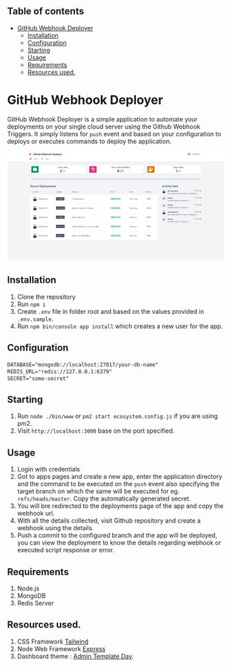 ## Table of contents
- [GitHub Webhook Deployer](#github-webhook-deployer)
  - [Installation](#installation)
  - [Configuration](#configuration)
  - [Starting](#starting)
  - [Usage](#usage)
  - [Requirements](#requirements)
  - [Resources used.](#resources-used)

# GitHub Webhook Deployer

GitHub Webhook Deployer is a simple application to automate your deployments on your single cloud server using the Github Webhook Triggers. It simply listens for `push` event and based on your configuration to deploys or executes commands to deploy the application.

![Dashboard Screenshot](content/screenshot.png)

## Installation
1. Clone the repository
2. Run `npm i`
3. Create `.env` file in folder root and based on the values provided in `.env.sample`.
4. Run `npm bin/console app install` which creates a new user for the app.

## Configuration
```
DATABASE="mongodb://localhost:27017/your-db-name"
REDIS_URL="redis://127.0.0.1:6379"
SECRET="some-secret"
```
## Starting 
1. Run `node ./bin/www` or `pm2 start ecosystem.config.js` if you are using pm2.
2. Visit `http://localhost:3000` base on the port specified.

## Usage
1. Login with credentials
2. Got to apps pages and create a new app, enter the application directory and the command to be executed on the `push` event also specifying the target branch on which the same will be executed for eg. `refs/heads/master`. Copy the automatically generated secret.
3. You will bre redirected to the deployments page of the app and copy the webhook url.
4. With all the details collected, visit Github repository and create a webhook using the details.
5. Push a commit to the configured branch and the app will be deployed, you can view the deployment to know the details regarding webhook or executed script response or error.

## Requirements
1. Node.js
2. MongoDB
3. Redis Server

## Resources used.
1. CSS Framework [Tailwind](https://tailwindcss.com/)
2. Node Web Framework [Express](https://expressjs.com/)
3. Dashboard theme : [Admin Template Day](https://www.tailwindtoolbox.com/templates/admin-template-day).